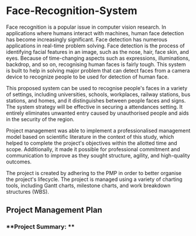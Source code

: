 # Face-Recognition-System

Face recognition is a popular issue in computer vision research. In applications 
where humans interact with machines, human face detection has become increasingly 
significant. Face detection has numerous applications in real-time problem solving. 
Face detection is the process of identifying facial features in an image, such as the 
nose, hair, face skin, and eyes. Because of time-changing aspects such as expressions, 
illuminations, backdrop, and so on, recognising human faces is fairly tough. This 
system is built to help in solving major problem that can detect faces from a camera 
device to recognize people to be used for detection of human face.

This proposed system can be used to recognise people's faces in a variety of 
settings, including universities, schools, workplaces, railway stations, bus stations, and 
homes, and it distinguishes between people faces and signs. The system strategy will 
be effective in securing a attendances setting. It entirely eliminates unwanted entry caused 
by unauthorised people and aids in the security of the region.

Project management was able to implement a professionalised management model based on scientific literature in the context of this study, which helped to complete the project's objectives within the allotted time and scope. Additionally, it made it possible for professional commitment and communication to improve as they sought structure, agility, and high-quality outcomes.

The project is created by adhering to the PMP in order to better organise the project's lifecycle. The project is managed using a variety of charting tools, including Gantt charts, milestone charts, and work breakdown structures (WBS).

## Project Management Plan

### **Project Summary: **
